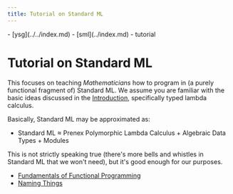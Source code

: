 ```yaml
---
title: Tutorial on Standard ML
---
```

<nav class="crumbs">
- [ysg](../../index.md)
- [sml](../index.md)
- tutorial
</nav>

# Tutorial on Standard ML

This focuses on teaching _Mathematicians_ how to program in (a purely
functional fragment of) Standard ML. We assume you are familiar with
the basic ideas discussed in the [Introduction](../../intro/index.md),
specifically typed lambda calculus.

Basically, Standard ML may be approximated as:
- Standard ML ≈ Prenex Polymorphic Lambda Calculus + Algebraic Data
  Types + Modules

This is not strictly speaking true (there's more bells and whistles in
Standard ML that we won't need), but it's good enough for our
purposes.

- [Fundamentals of Functional Programming](fundamentals.md)
- [Naming Things](naming-things.md)